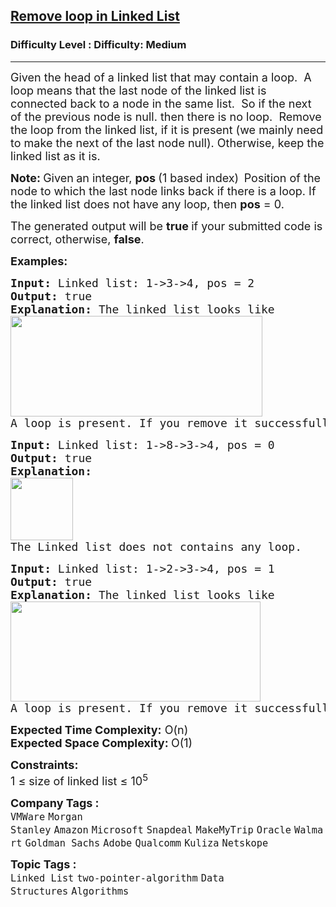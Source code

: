 <h2><a href="https://www.geeksforgeeks.org/problems/remove-loop-in-linked-list/1?page=1&sortBy=submissions">Remove loop in Linked List</a></h2><h3>Difficulty Level : Difficulty: Medium</h3><hr><div class="problems_problem_content__Xm_eO"><p><span style="font-size: 18px;">Given the head of a linked list that may contain a loop.&nbsp; A loop means that</span><span style="font-size: 18px;"> the last node of the linked list is connected back to a node in the same list.&nbsp; So if the next of the previous node is null. then there is no loop.&nbsp; </span><span style="font-size: 18px;">Remove the loop from the linked list, if it is present (we mainly need to make the next of the last node null). Otherwise, keep the linked list as it is.</span></p>
<p><span style="font-size: 18px;"><strong>Note: </strong>Given<strong> </strong>an integer, <strong>pos </strong>(1 based index)<strong>&nbsp;&nbsp;</strong>Position of the node to which the last node links back if there is a loop. </span><span style="font-size: 18px;"> If the linked list does not have any loop, then <strong>pos</strong> = 0.</span></p>
<p><span style="font-size: 18px;">The generated output will be&nbsp;<strong>true </strong>if your submitted code is correct, otherwise, <strong>false</strong>.</span></p>
<p><span style="font-size: 18px;"><strong>Examples:</strong></span></p>
<pre><span style="font-size: 18px;"><strong>Input: </strong>Linked list:<strong> </strong>1-&gt;3-&gt;4, pos = 2
<strong>Output: </strong>true<strong>
Explanation: </strong>The linked list looks like<br><img src="https://media.geeksforgeeks.org/img-practice/prod/addEditProblem/700332/Web/Other/blobid0_1718609709.png" width="403" height="161"><br>A loop is present. If you remove it successfully, the answer will be true. 
</span></pre>
<pre><span style="font-size: 18px;"><strong>Input: </strong>Linked list: 1-&gt;8-&gt;3-&gt;4, pos = 0
<strong>Output: </strong>true<strong>
Explanation: <br></strong><strong><img src="https://media.geeksforgeeks.org/img-practice/prod/addEditProblem/700332/Web/Other/blobid0_1718609876.png" height="100"><br></strong>The Linked list does not contains any loop. </span></pre>
<pre><span style="font-size: 18px;"><strong>Input: </strong>Linked list:<strong> </strong>1-&gt;2-&gt;3-&gt;4, pos = 1
<strong>Output: </strong>true<strong>
Explanation: </strong>The linked list looks like <br><img src="https://media.geeksforgeeks.org/img-practice/prod/addEditProblem/700332/Web/Other/blobid2_1718609744.png" width="400" height="160"><br>A loop is present. If you remove it successfully, the answer will be true. </span></pre>
<p><span style="font-size: 18px;"><strong>Expected Time Complexity:</strong> O(n)<br><strong>Expected Space&nbsp;</strong></span><strong style="font-family: -apple-system, BlinkMacSystemFont, 'Segoe UI', Roboto, Oxygen, Ubuntu, Cantarell, 'Open Sans', 'Helvetica Neue', sans-serif; font-size: 18px;">Complexity</strong><strong style="font-size: 18px; font-family: -apple-system, BlinkMacSystemFont, 'Segoe UI', Roboto, Oxygen, Ubuntu, Cantarell, 'Open Sans', 'Helvetica Neue', sans-serif;">: </strong><span style="font-size: 18px; font-family: -apple-system, BlinkMacSystemFont, 'Segoe UI', Roboto, Oxygen, Ubuntu, Cantarell, 'Open Sans', 'Helvetica Neue', sans-serif;">O(1)</span></p>
<p><span style="font-size: 18px;"><strong>Constraints:</strong><br>1 ≤ size of linked list ≤ 10<sup>5</sup></span></p></div><p><span style=font-size:18px><strong>Company Tags : </strong><br><code>VMWare</code>&nbsp;<code>Morgan Stanley</code>&nbsp;<code>Amazon</code>&nbsp;<code>Microsoft</code>&nbsp;<code>Snapdeal</code>&nbsp;<code>MakeMyTrip</code>&nbsp;<code>Oracle</code>&nbsp;<code>Walmart</code>&nbsp;<code>Goldman Sachs</code>&nbsp;<code>Adobe</code>&nbsp;<code>Qualcomm</code>&nbsp;<code>Kuliza</code>&nbsp;<code>Netskope</code>&nbsp;<br><p><span style=font-size:18px><strong>Topic Tags : </strong><br><code>Linked List</code>&nbsp;<code>two-pointer-algorithm</code>&nbsp;<code>Data Structures</code>&nbsp;<code>Algorithms</code>&nbsp;